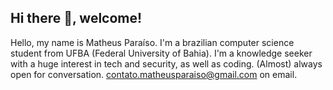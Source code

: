 ## Hi there 👋, welcome!

Hello, my name is Matheus Paraíso. I'm a brazilian computer science student from UFBA (Federal University of Bahia).
I'm a knowledge seeker with a huge interest in tech and security, as well as coding.
(Almost) always open for conversation.
contato.matheusparaiso@gmail.com on email.
